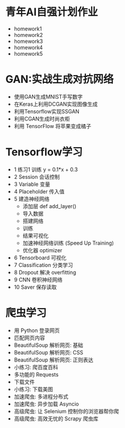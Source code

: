# 青年AI自强计划作业
- homework1
- homework2
- homework3
- homework4
- homework5

# GAN:实战生成对抗网络
- 使用GAN生成MNIST手写数字
- 在Keras上利用DCGAN实现图像生成
- 利用Tensorflow实现SSGAN
- 利用CGAN生成时尚衣柜
- 利用 TensorFlow 将苹果变成橘子

# Tensorflow学习
- 1 练习1 训练 y = 0.1*x + 0.3
- 2 Session 会话控制
- 3 Variable 变量
- 4 Placeholder 传入值
- 5 建造神经网络
    - 添加层 def add_layer()
    - 导入数据
    - 搭建网络
    - 训练
    - 结果可视化
    - 加速神经网络训练 (Speed Up Training)
    - 优化器 optimizer
- 6 Tensorboard 可视化
- 7 Classification 分类学习
- 8 Dropout 解决 overfitting
- 9 CNN 卷积神经网络
- 10 Saver 保存读取


# 爬虫学习
- 用 Python 登录网页
- 匹配网页内容
- BeautifulSoup 解析网页: 基础
- BeautifulSoup 解析网页: CSS
- BeautifulSoup 解析网页: 正则表达
- 小练习: 爬百度百科
- 多功能的 Requests
- 下载文件
- 小练习: 下载美图
- 加速爬虫: 多进程分布式
- 加速爬虫: 异步加载 Asyncio
- 高级爬虫: 让 Selenium 控制你的浏览器帮你爬
- 高级爬虫: 高效无忧的 Scrapy 爬虫库


